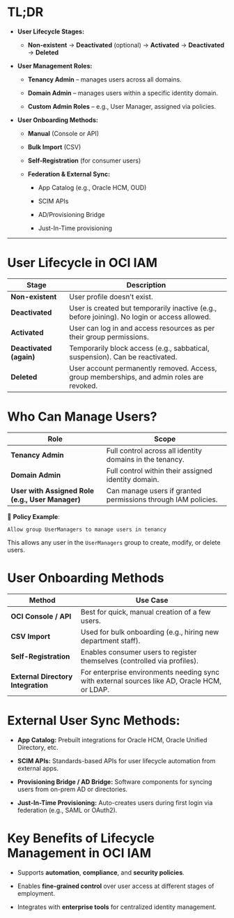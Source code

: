 # TL;DR

- **User Lifecycle Stages:**
    
    - **Non-existent** → **Deactivated** (optional) → **Activated** → **Deactivated** → **Deleted**
        
- **User Management Roles:**
    
    - **Tenancy Admin** – manages users across all domains.
        
    - **Domain Admin** – manages users within a specific identity domain.
        
    - **Custom Admin Roles** – e.g., User Manager, assigned via policies.
        
- **User Onboarding Methods:**
    
    - **Manual** (Console or API)
        
    - **Bulk Import** (CSV)
        
    - **Self-Registration** (for consumer users)
        
    - **Federation & External Sync:**
        
        - App Catalog (e.g., Oracle HCM, OUD)
            
        - SCIM APIs
            
        - AD/Provisioning Bridge
            
        - Just-In-Time provisioning
---

# User Lifecycle in OCI IAM

|**Stage**|**Description**|
|---|---|
|**Non-existent**|User profile doesn’t exist.|
|**Deactivated**|User is created but temporarily inactive (e.g., before joining). No login or access allowed.|
|**Activated**|User can log in and access resources as per their group permissions.|
|**Deactivated (again)**|Temporarily block access (e.g., sabbatical, suspension). Can be reactivated.|
|**Deleted**|User account permanently removed. Access, group memberships, and admin roles are revoked.|

# Who Can Manage Users?

|**Role**|**Scope**|
|---|---|
|**Tenancy Admin**|Full control across all identity domains in the tenancy.|
|**Domain Admin**|Full control within their assigned identity domain.|
|**User with Assigned Role (e.g., User Manager)**|Can manage users if granted permissions through IAM policies.|

📝 **Policy Example**:

```plaintext
Allow group UserManagers to manage users in tenancy
```

This allows any user in the `UserManagers` group to create, modify, or delete users.
# User Onboarding Methods

|**Method**|**Use Case**|
|---|---|
|**OCI Console / API**|Best for quick, manual creation of a few users.|
|**CSV Import**|Used for bulk onboarding (e.g., hiring new department staff).|
|**Self-Registration**|Enables consumer users to register themselves (controlled via profiles).|
|**External Directory Integration**|For enterprise environments needing sync with external sources like AD, Oracle HCM, or LDAP.|

# **External User Sync Methods:**

- **App Catalog:** Prebuilt integrations for Oracle HCM, Oracle Unified Directory, etc.
    
- **SCIM APIs:** Standards-based APIs for user lifecycle automation from external apps.
    
- **Provisioning Bridge / AD Bridge:** Software components for syncing users from on-prem AD or directories.
    
- **Just-In-Time Provisioning:** Auto-creates users during first login via federation (e.g., SAML or OAuth2).
# **Key Benefits of Lifecycle Management in OCI IAM**

- Supports **automation**, **compliance**, and **security policies**.
    
- Enables **fine-grained control** over user access at different stages of employment.
    
- Integrates with **enterprise tools** for centralized identity management.

